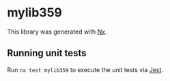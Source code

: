# mylib359

This library was generated with [Nx](https://nx.dev).

## Running unit tests

Run `nx test mylib359` to execute the unit tests via [Jest](https://jestjs.io).
